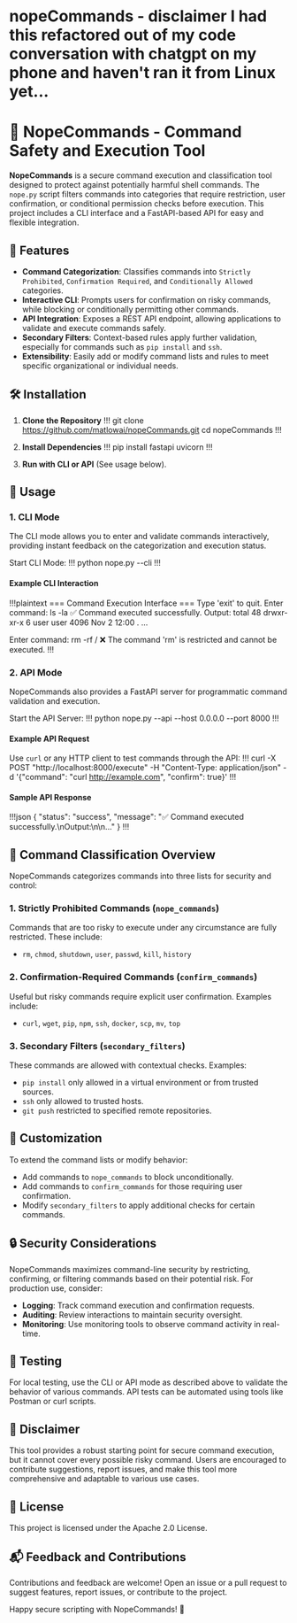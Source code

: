 # nopeCommands - disclaimer I had this refactored out of my code conversation with chatgpt on my phone and haven't ran it from Linux yet...
# 🚫 NopeCommands - Command Safety and Execution Tool

**NopeCommands** is a secure command execution and classification tool designed to protect against potentially harmful shell commands. The `nope.py` script filters commands into categories that require restriction, user confirmation, or conditional permission checks before execution. This project includes a CLI interface and a FastAPI-based API for easy and flexible integration.

## 🎯 Features

- **Command Categorization**: Classifies commands into `Strictly Prohibited`, `Confirmation Required`, and `Conditionally Allowed` categories.
- **Interactive CLI**: Prompts users for confirmation on risky commands, while blocking or conditionally permitting other commands.
- **API Integration**: Exposes a REST API endpoint, allowing applications to validate and execute commands safely.
- **Secondary Filters**: Context-based rules apply further validation, especially for commands such as `pip install` and `ssh`.
- **Extensibility**: Easily add or modify command lists and rules to meet specific organizational or individual needs.

## 🛠 Installation

1. **Clone the Repository**
   !!!
   git clone https://github.com/matlowai/nopeCommands.git
   cd nopeCommands
   !!!

2. **Install Dependencies**
   !!!
   pip install fastapi uvicorn
   !!!

3. **Run with CLI or API** (See usage below).

## 🚀 Usage

### 1. CLI Mode

The CLI mode allows you to enter and validate commands interactively, providing instant feedback on the categorization and execution status.

Start CLI Mode:
!!!
python nope.py --cli
!!!

#### Example CLI Interaction
!!!plaintext
=== Command Execution Interface ===
Type 'exit' to quit.
Enter command: ls -la
✅ Command executed successfully.
Output:
total 48
drwxr-xr-x 6 user user 4096 Nov  2 12:00 .
...

Enter command: rm -rf /
❌ The command 'rm' is restricted and cannot be executed.
!!!

### 2. API Mode

NopeCommands also provides a FastAPI server for programmatic command validation and execution.

Start the API Server:
!!!
python nope.py --api --host 0.0.0.0 --port 8000
!!!

#### Example API Request

Use `curl` or any HTTP client to test commands through the API:
!!!
curl -X POST "http://localhost:8000/execute" -H "Content-Type: application/json" -d '{"command": "curl http://example.com", "confirm": true}'
!!!

#### Sample API Response

!!!json
{
    "status": "success",
    "message": "✅ Command executed successfully.\nOutput:\n<!doctype html>\n<html>...</html>"
}
!!!

## 📂 Command Classification Overview

NopeCommands categorizes commands into three lists for security and control:

### 1. Strictly Prohibited Commands (`nope_commands`)
Commands that are too risky to execute under any circumstance are fully restricted. These include:
- `rm`, `chmod`, `shutdown`, `user`, `passwd`, `kill`, `history`

### 2. Confirmation-Required Commands (`confirm_commands`)
Useful but risky commands require explicit user confirmation. Examples include:
- `curl`, `wget`, `pip`, `npm`, `ssh`, `docker`, `scp`, `mv`, `top`

### 3. Secondary Filters (`secondary_filters`)
These commands are allowed with contextual checks. Examples:
- `pip install` only allowed in a virtual environment or from trusted sources.
- `ssh` only allowed to trusted hosts.
- `git push` restricted to specified remote repositories.

## 🧩 Customization

To extend the command lists or modify behavior:

- Add commands to `nope_commands` to block unconditionally.
- Add commands to `confirm_commands` for those requiring user confirmation.
- Modify `secondary_filters` to apply additional checks for certain commands.

## 🔒 Security Considerations

NopeCommands maximizes command-line security by restricting, confirming, or filtering commands based on their potential risk. For production use, consider:

- **Logging**: Track command execution and confirmation requests.
- **Auditing**: Review interactions to maintain security oversight.
- **Monitoring**: Use monitoring tools to observe command activity in real-time.

## 🧪 Testing

For local testing, use the CLI or API mode as described above to validate the behavior of various commands. API tests can be automated using tools like Postman or curl scripts.

## 🛑 Disclaimer

This tool provides a robust starting point for secure command execution, but it cannot cover every possible risky command. Users are encouraged to contribute suggestions, report issues, and make this tool more comprehensive and adaptable to various use cases.

## 📄 License

This project is licensed under the Apache 2.0 License.

## 📬 Feedback and Contributions

Contributions and feedback are welcome! Open an issue or a pull request to suggest features, report issues, or contribute to the project.

Happy secure scripting with NopeCommands! 🎉
